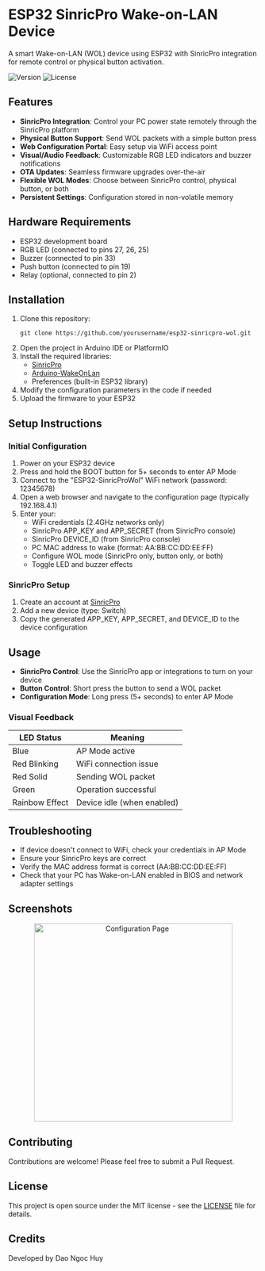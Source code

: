 # ESP32 SinricPro Wake-on-LAN Device

A smart Wake-on-LAN (WOL) device using ESP32 with SinricPro integration for remote control or physical button activation.

![Version](https://img.shields.io/badge/version-3.4.0-blue)
![License](https://img.shields.io/badge/license-MIT-green)

## Features

- **SinricPro Integration**: Control your PC power state remotely through the SinricPro platform
- **Physical Button Support**: Send WOL packets with a simple button press
- **Web Configuration Portal**: Easy setup via WiFi access point
- **Visual/Audio Feedback**: Customizable RGB LED indicators and buzzer notifications
- **OTA Updates**: Seamless firmware upgrades over-the-air
- **Flexible WOL Modes**: Choose between SinricPro control, physical button, or both
- **Persistent Settings**: Configuration stored in non-volatile memory

## Hardware Requirements

- ESP32 development board
- RGB LED (connected to pins 27, 26, 25)
- Buzzer (connected to pin 33)
- Push button (connected to pin 19)
- Relay (optional, connected to pin 2)

## Installation

1. Clone this repository:
   ```
   git clone https://github.com/yourusername/esp32-sinricpro-wol.git
   ```
2. Open the project in Arduino IDE or PlatformIO
3. Install the required libraries:
   - [SinricPro](https://github.com/sinricpro/esp8266-esp32-sdk)
   - [Arduino-WakeOnLan](https://github.com/a7md0/WakeOnLan)
   - Preferences (built-in ESP32 library)
4. Modify the configuration parameters in the code if needed
5. Upload the firmware to your ESP32

## Setup Instructions

### Initial Configuration

1. Power on your ESP32 device
2. Press and hold the BOOT button for 5+ seconds to enter AP Mode
3. Connect to the "ESP32-SinricProWol" WiFi network (password: 12345678)
4. Open a web browser and navigate to the configuration page (typically 192.168.4.1)
5. Enter your:
   - WiFi credentials (2.4GHz networks only)
   - SinricPro APP_KEY and APP_SECRET (from SinricPro console)
   - SinricPro DEVICE_ID (from SinricPro console)
   - PC MAC address to wake (format: AA:BB:CC:DD:EE:FF)
   - Configure WOL mode (SinricPro only, button only, or both)
   - Toggle LED and buzzer effects

### SinricPro Setup

1. Create an account at [SinricPro](https://sinric.pro)
2. Add a new device (type: Switch)
3. Copy the generated APP_KEY, APP_SECRET, and DEVICE_ID to the device configuration

## Usage

- **SinricPro Control**: Use the SinricPro app or integrations to turn on your device
- **Button Control**: Short press the button to send a WOL packet
- **Configuration Mode**: Long press (5+ seconds) to enter AP Mode

### Visual Feedback

| LED Status | Meaning |
|------------|---------|
| Blue | AP Mode active |
| Red Blinking | WiFi connection issue |
| Red Solid | Sending WOL packet |
| Green | Operation successful |
| Rainbow Effect | Device idle (when enabled) |

## Troubleshooting

- If device doesn't connect to WiFi, check your credentials in AP Mode
- Ensure your SinricPro keys are correct
- Verify the MAC address format is correct (AA:BB:CC:DD:EE:FF)
- Check that your PC has Wake-on-LAN enabled in BIOS and network adapter settings

## Screenshots

<div align="center">
  <img src="assets/config-page.png" alt="Configuration Page" width="400"/>
</div>

## Contributing

Contributions are welcome! Please feel free to submit a Pull Request.

## License

This project is open source under the MIT license - see the [LICENSE](LICENSE) file for details.

## Credits

Developed by Dao Ngoc Huy
